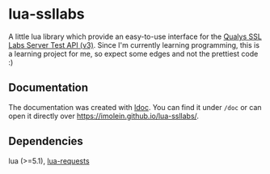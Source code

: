 # lua-ssllabs

A little lua library which provide an easy-to-use interface for the [Qualys SSL Labs Server Test API (v3)](https://github.com/ssllabs/ssllabs-scan/blob/master/ssllabs-api-docs-v3.md).
Since I'm currently learning programming, this is a learning project for me, so expect some edges and not the prettiest code :)

## Documentation

The documentation was created with [ldoc](https://github.com/stevedonovan/LDoc). You can find it under `/doc` or can open it directly over https://imolein.github.io/lua-ssllabs/.

## Dependencies

lua (>=5.1), [lua-requests](https://github.com/JakobGreen/lua-requests)